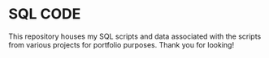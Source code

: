 # SQL CODE

This repository houses my SQL scripts and data associated with the scripts from various projects for portfolio purposes.
Thank you for looking!
